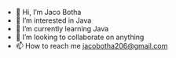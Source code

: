 - 👋 Hi, I’m Jaco Botha
- 👀 I’m interested in Java
- 🌱 I’m currently learning Java
- 💞️ I’m looking to collaborate on anything
- 📫 How to reach me jacobotha206@gmail.com

<!---
206itsolution/206itsolution is a ✨ special ✨ repository because its `README.md` (this file) appears on your GitHub profile.
You can click the Preview link to take a look at your changes.
--->
